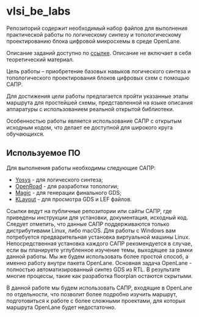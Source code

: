 # vlsi_be_labs
Репозиторий содержит необходимый набор файлов для выполнения практической работы по логическому синтезу и топологическому проектированию блока цифровой микросхемы в среде OpenLane.

Описание заданий доступно по [ссылке](vlsi-be-labs.readthedocs.io/ru/latest/). Описание не включает в себя теоретический материал.

Цель работы – приобретение базовых навыков логического синтеза и топологического проектирования блоков цифровых схем с помощью САПР.

Для достижения цели работы предлагается пройти указанные этапы маршрута для простейшей схемы, представленной на языке описания аппаратуры с использованием реальной открытой библиотеки. 

Особенностью работы является использование САПР с открытым исходным кодом, что делает ее доступной для широкого круга обучающихся.

## Используемое ПО

Для выполнения работы необходимы следующие САПР:

- [Yosys](https://github.com/YosysHQ/yosys) - для логического синтеза;
- [OpenRoad](https://github.com/The-OpenROAD-Project) - для разработки топологии;
- [Magic](http://opencircuitdesign.com/magic/) - для генерации финального GDS;
- [KLayout](https://klayout.de/) - для просмотра GDS и LEF файлов.

Ссылки ведут на публичные репозитории или сайты САПР, где приведены инструкции для установки, документация, исходный код. Следует отметить, что данные САПР поддерживаются только дистрибутивами Linux, либо macOS. Для работы с Windows вам потребуется предварительная установка виртуальной машины Linux. Непосредственная установка каждого САПР рекомендуется в случае, если вы планируете углубленное изучение темы, выходящее за рамки данной работы. Мы же будем использовать более простой способ, а именно работу внутри пакета OpenLane. Основная задача OpenLane - полностью автоматизированный синтез GDS из RTL. В результате многие процессы, такие как разработка floorplan остаются скрытыми. 

В данной работе мы будем использовать САПР, входящие в OpenLane по отдельности, что позволит более подробно изучить маршрут, подготовиться к работе с более сложными проектами, для которых маршрута OpenLane будет недостаточно. 

